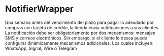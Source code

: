 # NotifierWrapper

Una semana antes del vencimiento del plazo para pagar lo adeudado por compras con tarjeta de crédito, la
tienda envía notificaciones a sus clientes. La notificación debe ser obligatoriamente por dos mecanismos:
mensajes SMS y correos electrónicos. Sin embargo, si el cliente lo desea puede configurar dinámicamente
mecanismos adicionales. Los cuales incluyen: WhatsApp, Signal, Wire o Telegram